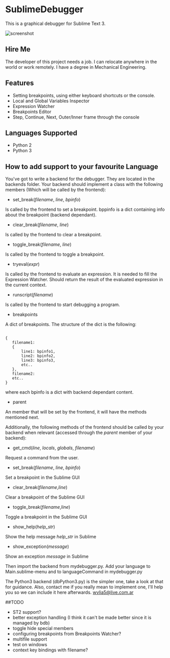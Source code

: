 # SublimeDebugger

This is a graphical debugger for Sublime Text 3.

![screenshot](http://i.imgur.com/W6KpC35.png)

## Hire Me

The developer of this project needs a job. I can relocate anywhere in the world or work remotely. I have a degree in Mechanical Engineering. 

## Features

* Setting breakpoints, using either keyboard shortcuts or the console.
* Local and Global Variables Inspector
* Expression Watcher
* Breakpoints Editor
* Step, Continue, Next, Outer/Inner frame through the console

## Languages Supported

* Python 2
* Python 3

## How to add support to your favourite Language

You've got to write a backend for the debugger. They are located in the backends folder.
Your backend should implement a class with the following members (Which will be called by the frontend):

* set_break(*filename*, *line*, *bpinfo*)

 Is called by the frontend to set a breakpoint. bppinfo is a dict containing info about the breakpoint (backend dependant).

* clear_break(*filename*, *line*)

 Is called by the frontend to clear a breakpoint.

* toggle_break(*filename*, *line*)

 Is called by the frontend to toggle a breakpoint.

* tryeval(*expr*)

 Is called by the frontend to evaluate an expression. It is needed to fill the Expression Watcher. Should return the result of the evaluated expression in the current context.

* runscript(*filename*)

 Is called by the frontend to start debugging a program.

* breakpoints

 A dict of breakpoints. The structure of the dict is the following:
 ```
 
 {
	filename1:
	{
		line1: bpinfo1,
		line2: bpinfo2,
		line3: bpinfo3,
		etc..
	},
	filename2:
	etc..
 }

 ```
where each bpinfo is a dict with backend dependant content.

* parent

 An member that will be set by the frontend, it will have the methods mentioned next.

Additionally, the following methods of the frontend should be called by your backend when relevant (accessed through the *parent* member of your backend):

* get_cmd(*line*, *locals*, *globals*, *filename*)

 Request a command from the user.

* set_break(*filename*, *line*, *bpinfo*)

 Set a breakpoint in the Sublime GUI

* clear_break(*filename*,*line*)

 Clear a breakpoint of the Sublime GUI

* toggle_break(*filename*,*line*)

 Toggle a breakpoint in the Sublime GUI

* show_help(*help_str*)

 Show the help message *help_str* in Sublime

* show_exception(*message*)

 Show an exception *message* in Sublime

Then import the backend from mydebugger.py. Add your language to Main.sublime-menu and to languageCommand in mydebugger.py

The Python3 backend (dbPython3.py) is the simpler one, take a look at that for guidance. Also, contact me if you really mean to implement one, I'll help you so we can include it here afterwards. wvlia5@live.com.ar

##TODO

* ST2 support?
* better exception handling (I think it can't be made better since it is managed by bdb)
* toggle hide special members 
* configuring breakpoints from Breakpoints Watcher?
* multifile support
* test on windows
* context key bindings with filename?
